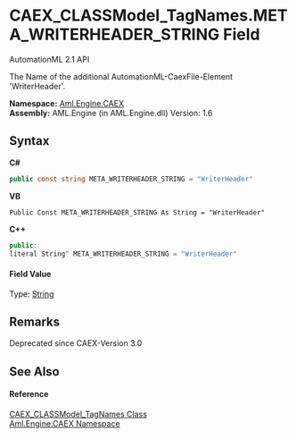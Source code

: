 # CAEX_CLASSModel_TagNames.META_WRITERHEADER_STRING Field
AutomationML 2.1 API 

The Name of the additional AutomationML-CaexFile-Element 'WriterHeader'.

**Namespace:**&nbsp;<a href="N_Aml_Engine_CAEX">Aml.Engine.CAEX</a><br />**Assembly:**&nbsp;AML.Engine (in AML.Engine.dll) Version: 1.6

## Syntax

**C#**<br />
``` C#
public const string META_WRITERHEADER_STRING = "WriterHeader"
```

**VB**<br />
``` VB
Public Const META_WRITERHEADER_STRING As String = "WriterHeader"
```

**C++**<br />
``` C++
public:
literal String^ META_WRITERHEADER_STRING = "WriterHeader"
```


#### Field Value
Type: <a href="https://docs.microsoft.com/dotnet/api/system.string" target="_parent" rel="noopener noreferrer">String</a>

## Remarks
Deprecated since CAEX-Version 3.0

## See Also


#### Reference
<a href="T_Aml_Engine_CAEX_CAEX_CLASSModel_TagNames">CAEX_CLASSModel_TagNames Class</a><br /><a href="N_Aml_Engine_CAEX">Aml.Engine.CAEX Namespace</a><br />